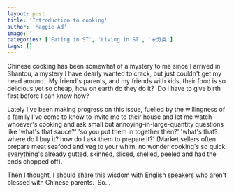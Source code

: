 ```yaml
---
layout: post
title: 'Introduction to cooking'
author: 'Maggie Ad'
image: ''
categories: ['Eating in ST', 'Living in ST', '未分类']
tags: []
---
```


Chinese cooking has been somewhat of a mystery to me since I arrived in Shantou, a mystery I have dearly wanted to crack, but just couldn't get my head around.  My friend's parents, and my friends with kids, their food is so delicious yet so cheap, how on earth do they do it?  Do I have to give birth first before I can know how?

Lately I've been making progress on this issue, fuelled by the willingness of a family I've come to know to invite me to their house and let me watch whoever's cooking and ask small but annoying-in-large-quantity questions like 'what's that sauce?' 'so you put them in together then?' 'what's that? where do I buy it? how do I ask them to prepare it?' (Market sellers often prepare meat seafood and veg to your whim, no wonder cooking's so quick, everything's already gutted, skinned, sliced, shelled, peeled and had the ends chopped off).

Then I thought, I should share this wisdom with English speakers who aren't blessed with Chinese parents.  So...
